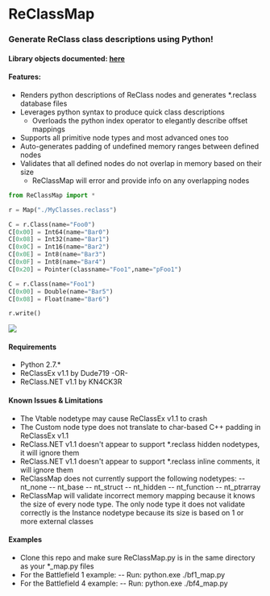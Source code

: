 # ReClassMap
### Generate ReClass class descriptions using Python! 
#### Library objects documented:  [**here**](http://htmlpreview.github.io/?https://github.com/70RMUND/ReClassMap/master/docs.htm "**here**")
#### Features:
- Renders python descriptions of ReClass nodes and generates *.reclass database files
- Leverages python syntax to produce quick class descriptions
	- Overloads the python index operator to elegantly describe offset mappings
- Supports all primitive node types and most advanced ones too
- Auto-generates padding of undefined memory ranges between defined nodes
- Validates that all defined nodes do not overlap in memory based on their size
	- ReClassMap will error and provide info on any overlapping nodes

```python
from ReClassMap import *

r = Map("./MyClasses.reclass")

C = r.Class(name="Foo0")
C[0x00] = Int64(name="Bar0")
C[0x08] = Int32(name="Bar1")
C[0x0C] = Int16(name="Bar2")
C[0x0E] = Int8(name="Bar3")
C[0x0F] = Int8(name="Bar4")
C[0x20] = Pointer(classname="Foo1",name="pFoo1")

C = r.Class(name="Foo1")
C[0x00] = Double(name="Bar5")
C[0x08] = Float(name="Bar6")

r.write()
```
![](https://i.imgur.com/3lS96x9.png)

#### Requirements
- Python 2.7.*
- ReClassEx v1.1 by Dude719 -OR-
- ReClass.NET v1.1 by KN4CK3R

#### Known Issues & Limitations
- The Vtable nodetype may cause ReClassEx v1.1 to crash
- The Custom node type does not translate to char-based C++ padding in ReClassEx v1.1
- ReClass.NET v1.1 doesn't appear to support *.reclass hidden nodetypes, it will ignore them
- ReClass.NET v1.1 doesn't appear to support *.reclass inline comments, it will ignore them
- ReClassMap does not currently support the following nodetypes:
-- nt_none
-- nt_base
-- nt_struct
-- nt_hidden
-- nt_function
-- nt_ptrarray
- ReClassMap will validate incorrect memory mapping because it knows the size of every node type. The only node type it does not validate correctly is the Instance nodetype because its size is based on 1 or more external classes

#### Examples
- Clone this repo and make sure ReClassMap.py is in the same directory as your \*_map.py files
- For the Battlefield 1 example:
-- Run: python.exe ./bf1_map.py
- For the Battlefield 4 example:
-- Run: python.exe ./bf4_map.py







